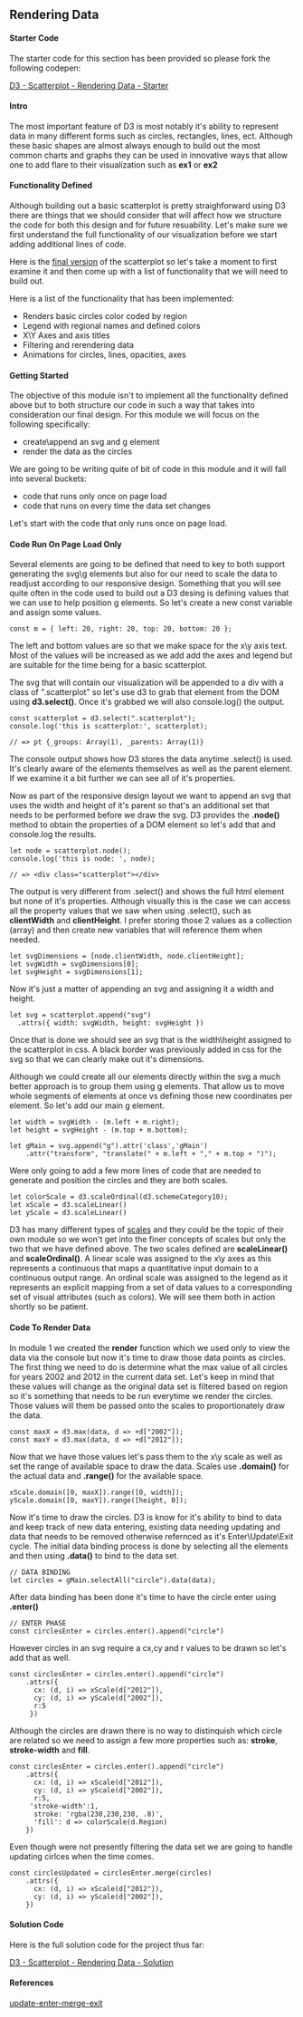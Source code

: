 ## Rendering Data 

#### Starter Code

The starter code for this section has been provided so please fork the following codepen: 

[D3 - Scatterplot - Rendering Data - Starter](https://codepen.io/jkeohan/pen/wyOzxM?editors=0010)

#### Intro

The most important feature of D3 is most notably it's ability to represent data in many different forms such as circles, rectangles, lines, ect.  Although these basic shapes are almost always enough to build out the most common charts and graphs they can be used in innovative ways that allow one to add flare to their visualization such as **ex1** or **ex2**

#### Functionality Defined

Although building out a basic scatterplot is pretty straighforward using D3 there are things that we should consider that will affect how we structure the code for both this design and for future resuability. Let's make sure we first understand the full functionality of our visualization before we start adding additional lines of code. 

Here is the [final version](https://codepen.io/jkeohan/pen/OQwwKO?editors=0010) of the scatterplot so let's take a moment to first examine it and then come up with a list of functionality that we will need to build out. 

Here is a list of the functionality that has been implemented:

- Renders basic circles color coded by region
- Legend with regional names and defined colors
- X\Y Axes and axis titles
- Filtering and rerendering data
- Animations for circles, lines, opacities, axes

#### Getting Started

The objective of this module isn't to implement all the functionality defined above but to both structure our code in such a way that takes into consideration our final design. For this module we will focus on the following specifically:

- create\append an svg and g element
- render the data as the circles

We are going to be writing quite of bit of code in this module and it will fall into several buckets:

- code that runs only once on page load
- code that runs on every time the data set changes

Let's start with the code that only runs once on page load. 

#### Code Run On Page Load Only

Several elements are going to be defined that need to key to both support generating the svg\g elements but also for our need to scale the data to readjust according to our responsive design.  Something that you will see quite often in the code used to build out a D3 desing is defining values that we can use to help position g elements.  So let's create a new const variable and assign some values. 

```
const m = { left: 20, right: 20, top: 20, bottom: 20 };
```

The left and bottom values are so that we make space for the x\y axis text. Most of the values will be increased as we add add the axes and legend but are suitable for the time being for a basic scatterplot. 

The svg that will contain our visualization will be appended to a div with a class of ".scatterplot" so let's use d3 to grab that element from the DOM using **d3.select()**.  Once it's grabbed we will also console.log() the output. 

```
const scatterplot = d3.select(".scatterplot");
console.log('this is scatterplot:', scatterplot);

// => pt {_groups: Array(1), _parents: Array(1)}
```

The console output shows how D3 stores the data anytime .select() is used. It's clearly aware of the elements themselves as well as the parent element.  If we examine it a bit further we can see all of it's properties. 

Now as part of the responsive design layout we want to append an svg that uses the width and height of it's parent so that's an additional set that needs to be performed before we draw the svg.  D3 provides the **.node()** method to obtain the properties of a DOM element so let's add that and console.log the results.

```
let node = scatterplot.node();
console.log('this is node: ', node);

// => <div class="scatterplot"></div>
```

The output is very different from .select() and shows the full html element but none of it's properties.  Although visually this is the case we can access all the property values that we saw when using .select(), such as **clientWidth** and **clientHeight**.  I prefer storing those 2 values as a collection (array) and then create new variables that will reference them when needed. 

```
let svgDimensions = [node.clientWidth, node.clientHeight];
let svgWidth = svgDimensions[0];
let svgHeight = svgDimensions[1];
```

Now it's just a matter of appending an svg and assigning it a width and height. 

```
let svg = scatterplot.append("svg")
  .attrs({ width: svgWidth, height: svgHeight })
```

Once that is done we should see an svg that is the width\height assigned to the scatterplot in css. A black border was previously added in css for the svg so that we can clearly make out it's dimensions. 

Although we could create all our elements directly within the svg a much better approach is to group them using g elements.  That allow us to move whole segments of elements at once vs defining those new coordinates per element. So let's add our main g element. 

```
let width = svgWidth - (m.left + m.right);
let height = svgHeight - (m.top + m.bottom);

let gMain = svg.append("g").attr('class','gMain')
	.attr("transform", "translate(" + m.left + "," + m.top + ")");
```

Were only going to add a few more lines of code that are needed to generate and position the circles and they are both scales.

```
let colorScale = d3.scaleOrdinal(d3.schemeCategory10);
let xScale = d3.scaleLinear()
let yScale = d3.scaleLinear()
```

D3 has many different types of [scales](https://github.com/d3/d3-scale) and they could be the topic of their own module so we won't get into the finer concepts of scales but only the two that we have defined above. The two scales defined are **scaleLinear()** and **scaleOrdinal()**.  A linear scale was assigned to the x\y axes as this represents a continuous that  maps a quantitative input domain to a continuous output range.  An ordinal scale was assigned to the legend as it represents an explicit mapping from a set of data values to a corresponding set of visual attributes (such as colors). We will see them both in action shortly so be patient. 

#### Code To Render Data

In module 1 we created the **render** function which we used only to view the data via the console but now it's time to draw those data points as circles.  The first thing we need to do is determine what the max value of all circles for years 2002 and 2012 in the current data set.  Let's keep in mind that these values will change as the original data set is filtered based on region so it's something that needs to be run everytime we render the circles. Those values will them be passed onto the scales to proportionately draw the data.  

```
const maxX = d3.max(data, d => +d["2002"]);
const maxY = d3.max(data, d => +d["2012"]);
```

Now that we have those values let's pass them to the x\y scale as well as set the range of available space to draw the data.  Scales use **.domain()** for the actual data and **.range()** for the available space.  

```
xScale.domain([0, maxX]).range([0, width]);
yScale.domain([0, maxY]).range([height, 0]);
```

Now it's time to draw the circles.  D3 is know for it's ability to bind to data and keep track of new data entering, existing data needing updating and data that needs to be removed otherwise refernced as it's Enter\Update\Exit cycle.  The initial data binding process is done by selecting all the elements and then using **.data()** to bind to the data set. 

```
// DATA BINDING
let circles = gMain.selectAll("circle").data(data);
```

After data binding has been done it's time to have the circle enter using **.enter()**

```
// ENTER PHASE
const circlesEnter = circles.enter().append("circle")
```

However circles in an svg require a cx,cy and r values to be drawn so let's add that as well.

```
const circlesEnter = circles.enter().append("circle")
	.attrs({
	  cx: (d, i) => xScale(d["2012"]),
	  cy: (d, i) => yScale(d["2002"]), 
	  r:5
	 })
```

Although the circles are drawn there is no way to distinquish which circle are related so we need to assign a few more properties such as: **stroke**, **stroke-width** and **fill**.

```
const circlesEnter = circles.enter().append("circle")
	.attrs({
	  cx: (d, i) => xScale(d["2012"]),
	  cy: (d, i) => yScale(d["2002"]), 
	  r:5,
     'stroke-width':1, 
      stroke: 'rgba(230,230,230, .8)',
      'fill': d => colorScale(d.Region)
    })
```

Even though were not presently filtering the data set we are going to handle updating cirlces when the time comes.

```
const circlesUpdated = circlesEnter.merge(circles)
	.attrs({
	  cx: (d, i) => xScale(d["2012"]),
	  cy: (d, i) => yScale(d["2002"]), 
    })
``` 

#### Solution Code

Here is the full solution code for the project thus far:

[D3 - Scatterplot - Rendering Data - Solution ](https://codepen.io/jkeohan/pen/BYeNvp?editors=0010)

#### References

[update-enter-merge-exit](https://bl.ocks.org/EmbraceLife/efb531e68ce46c51cb1df2ca360348bb)
